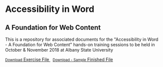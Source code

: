 # Accessibility in Word
## A Foundation for Web Content
This is a repository for associated documents for the "Accessibility in Word - A Foundation for Web Content" hands-on training sessions to be held in October & November 2018 at Albany State University

<div id="hands-on">
  <a href="docs/Accessibility-in-Word-ORIGINAL.docx" class="button">
    <small>Download</small>
    Exercise File
  </a>
  &nbsp;  
  <a href="docs/Accessibility-in-Word-FINAL.docx" class="button">
    <small>Download - Sample</small>
    Finished File
  </a>
</div>
